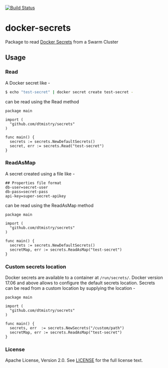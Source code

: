 [![Build Status](https://travis-ci.org/dtmistry/secrets.svg?branch=master)](https://travis-ci.org/dtmistry/secrets)
# docker-secrets

Package to read [Docker Secrets](https://docs.docker.com/engine/swarm/secrets/) from a Swarm Cluster

## Usage

### Read

A Docker secret like -

```bash
$ echo "test-secret" | docker secret create test-secret -
```

can be read using the Read method

```golang
package main

import (
  "github.com/dtmistry/secrets"
)

func main() {
  secrets := secrets.NewDefaultSecrets()
  secret, err := secrets.Read("test-secret")
}
```

### ReadAsMap

A secret created using a file like -

```properties
## Properties file format
db-user=secret-user
db-pass=secret-pass
api-key=super-secret-apikey
```

can be read using the ReadAsMap method

```golang
package main

import (
  "github.com/dtmistry/secrets"
)

func main() {
  secrets := secrets.NewDefaultSecrets()
  secretMap, err := secrets.ReadAsMap("test-secret")
}
```

### Custom secrets location

Docker secrets are available to a container at `/run/secrets/`. Docker version 17.06 and above allows to configure the default secrets location. Secrets can be read from a custom location by supplying the location - 

```golang
package main

import (
  "github.com/dtmistry/secrets"
)

func main() {
  secrets, err  := secrets.NewSecrets("/custom/path")
  secretMap, err := secrets.ReadAsMap("test-secret")
}

```

### License

Apache License, Version 2.0. See [LICENSE](LICENSE) for the full license text.
